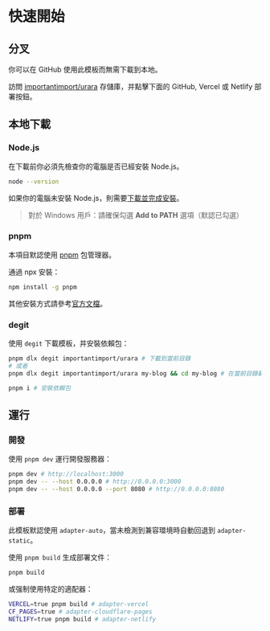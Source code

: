 # 快速開始

## 分叉

你可以在 GitHub 使用此模板而無需下載到本地。

訪問 [importantimport/urara](https://github.com/importantimport/urara) 存儲庫，并點擊下面的 GitHub, Vercel 或 Netlify 部署按鈕。

## 本地下載

### Node.js

在下載前你必須先檢查你的電腦是否已經安裝 Node.js。

```bash
node --version
```

如果你的電腦未安裝 Node.js，則需要[下載並完成安裝](https://nodejs.org/zh-tw/download)。

> 對於 Windows 用戶：請確保勾選 **Add to PATH** 選項（默認已勾選）

### pnpm

本項目默認使用 [pnpm](https://pnpm.io/zh) 包管理器。

通過 npx 安裝：

```bash
npm install -g pnpm
```

其他安裝方式請參考[官方文檔](https://pnpm.io/zh/installation)。

### degit

使用 `degit` 下載模板，并安裝依賴包：

```bash
pnpm dlx degit importantimport/urara # 下載到當前目錄
# 或者
pnpm dlx degit importantimport/urara my-blog && cd my-blog # 在當前目錄新建 my-blog 并下載到該文件夾，然後進入

pnpm i # 安裝依賴包
```

## 運行

### 開發

使用 `pnpm dev` 運行開發服務器：

```bash
pnpm dev # http://localhost:3000
pnpm dev -- --host 0.0.0.0 # http://0.0.0.0:3000
pnpm dev -- --host 0.0.0.0 --port 8080 # http://0.0.0.0:8080
```

### 部署

此模板默認使用 `adapter-auto`，當未檢測到兼容環境時自動回退到 `adapter-static`。

使用 `pnpm build` 生成部署文件：

```bash
pnpm build
```

或强制使用特定的適配器：

```bash
VERCEL=true pnpm build # adapter-vercel
CF_PAGES=true # adapter-cloudflare-pages
NETLIFY=true pnpm build # adapter-netlify
```
